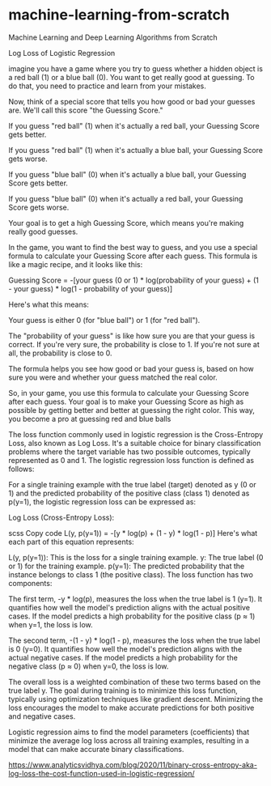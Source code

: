 # machine-learning-from-scratch
Machine Learning and Deep Learning Algorithms from Scratch


Log Loss of Logistic Regression

imagine you have a game where you try to guess whether a hidden object is a red ball (1) or a blue ball (0). You want to get really good at guessing. To do that, you need to practice and learn from your mistakes.

Now, think of a special score that tells you how good or bad your guesses are. We'll call this score "the Guessing Score."

If you guess "red ball" (1) when it's actually a red ball, your Guessing Score gets better.

If you guess "red ball" (1) when it's actually a blue ball, your Guessing Score gets worse.

If you guess "blue ball" (0) when it's actually a blue ball, your Guessing Score gets better.

If you guess "blue ball" (0) when it's actually a red ball, your Guessing Score gets worse.

Your goal is to get a high Guessing Score, which means you're making really good guesses.

In the game, you want to find the best way to guess, and you use a special formula to calculate your Guessing Score after each guess. This formula is like a magic recipe, and it looks like this:

Guessing Score = -[your guess (0 or 1) * log(probability of your guess) + (1 - your guess) * log(1 - probability of your guess)]

Here's what this means:

Your guess is either 0 (for "blue ball") or 1 (for "red ball").

The "probability of your guess" is like how sure you are that your guess is correct. If you're very sure, the probability is close to 1. If you're not sure at all, the probability is close to 0.

The formula helps you see how good or bad your guess is, based on how sure you were and whether your guess matched the real color.

So, in your game, you use this formula to calculate your Guessing Score after each guess. Your goal is to make your Guessing Score as high as possible by getting better and better at guessing the right color. This way, you become a pro at guessing red and blue balls


The loss function commonly used in logistic regression is the Cross-Entropy Loss, also known as Log Loss. It's a suitable choice for binary classification problems where the target variable has two possible outcomes, typically represented as 0 and 1. The logistic regression loss function is defined as follows:

For a single training example with the true label (target) denoted as y (0 or 1) and the predicted probability of the positive class (class 1) denoted as p(y=1), the logistic regression loss can be expressed as:

Log Loss (Cross-Entropy Loss):

scss
Copy code
L(y, p(y=1)) = -[y * log(p) + (1 - y) * log(1 - p)]
Here's what each part of this equation represents:

L(y, p(y=1)): This is the loss for a single training example.
y: The true label (0 or 1) for the training example.
p(y=1): The predicted probability that the instance belongs to class 1 (the positive class).
The loss function has two components:

The first term, -y * log(p), measures the loss when the true label is 1 (y=1). It quantifies how well the model's prediction aligns with the actual positive cases. If the model predicts a high probability for the positive class (p ≈ 1) when y=1, the loss is low.

The second term, -(1 - y) * log(1 - p), measures the loss when the true label is 0 (y=0). It quantifies how well the model's prediction aligns with the actual negative cases. If the model predicts a high probability for the negative class (p ≈ 0) when y=0, the loss is low.

The overall loss is a weighted combination of these two terms based on the true label y. The goal during training is to minimize this loss function, typically using optimization techniques like gradient descent. Minimizing the loss encourages the model to make accurate predictions for both positive and negative cases.

Logistic regression aims to find the model parameters (coefficients) that minimize the average log loss across all training examples, resulting in a model that can make accurate binary classifications.


https://www.analyticsvidhya.com/blog/2020/11/binary-cross-entropy-aka-log-loss-the-cost-function-used-in-logistic-regression/
